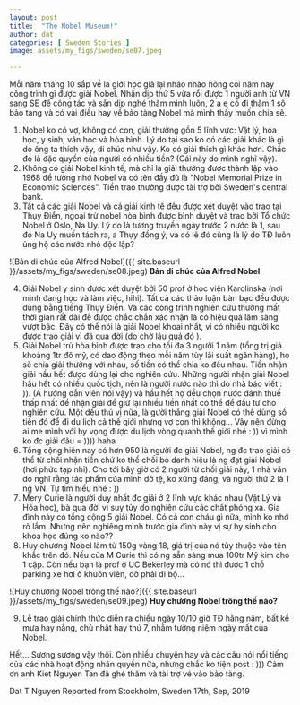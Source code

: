 ```yaml
---
layout: post
title:  "The Nobel Museum!"
author: dat
categories: [ Sweden Stories ]
image: assets/my_figs/sweden/se07.jpeg

---
```


Mỗi năm tháng 10 sắp về là giới học giả lại nháo nhào hóng coi năm nay công trình gì được giải Nobel. Nhân dịp thứ 5 vừa rồi được 1 người anh từ VN sang SE để công tác và sẵn dịp nghé thăm mình luôn, 2 a e có đi thăm 1 số bảo tàng và có vài điều hay về bảo tàng Nobel mà mình thấy muốn chia sẽ.

1. Nobel ko có vợ, không có con, giải thưởng gồn 5 lĩnh vực: Vật lý, hóa học, y sinh, văn học và hòa bình.
Lý do tại sao ko có các giải khác là gì do ông ta thích vậy, di chúc như vậy. Ko có giải thích gì khác hơn. Chắc đó là đặc quyền của người có nhiều tiền? (Cái này do mình nghĩ vậy).
2. Không có giải Nobel kinh tế, mà chỉ là giải thưởng   được thành lập vào 1968 để tưởng nhớ Nobel và có tên đầy đủ là "Nobel Memorial Prize in Economic Sciences". Tiền trao thưởng được tài trợ bởi Sweden's  central bank.
3. Tất cả các giải Nobel và cả giải kinh tế đều được xét duyệt vào trao tại Thụy Điển, ngoại trừ nobel hòa bình được bình duyệt và trao bởi Tổ chức Nobel ở Oslo, Na Uy. Lý do là tương truyền ngày trước 2 nước là 1, sau đó Na Uy muốn tách ra, a Thụy đồng ý, và có lẽ đó cũng là lý do TĐ luôn ủng hộ các nước nhỏ độc lập?

![Bản di chúc của Alfred Nobel]({{ site.baseurl }}/assets/my_figs/sweden/se08.jpeg)
__Bản di chúc của Alfred Nobel__


4. Giải Nobel y sinh được xét duyệt bởi 50 prof ở học viện Karolinska (nơi mình đang học và làm việc, hihi). Tất cả các thảo luận bàn bạc đều được dùng bằng tiếng Thụy Điển. Và các công trình nghiên cứu thường mất thời gian rất dài để được chắc chắn xác nhận là có hiệu quả lâm sàng vượt bậc. Đây có thể nói là giải Nobel khoai nhất, vì có nhiều người ko được trao giải vì đã qua đời (do chờ lâu quá đó ).
5. Giải Nobel trừ hòa bình được trao cho tối đa 3 người 1 năm (tổng trị giá khoảng 1tr đô mỹ, có dao động theo mỗi năm tùy lãi suất ngân hàng), họ sẽ chia giải thưởng với nhau, số tiền có thể chia ko đều nhau. Tiền nhận giải hầu hết được dùng lại cho nghiên cứu. Những người nhận giải Nobel hầu hết có nhiều quốc tịch, nên là người nước nào thì do nhà báo viết : )). (A hướng dẫn viên nói vậy) và hầu hết họ đều chọn nước đánh thuế thấp nhất để nhận giải để giữ lại nhiều tiền nhất có thể để đầu tư cho nghiên cứu. Một dều thú vị nữa, là gười thắng giải Nobel có thể dùng số tiền đó để đi du lịch cả thế giới nhưng vợ con thì không... Vậy nên đừng ai me mình với hy vọng được du lịch vòng quanh thế giới nhé : )) vì mình ko đc giải đâu = )))) haha
6. Tổng cộng hiện nay có hơn 950 là người đc giải Nobel, ng đc trao giải có thể từ chối nhận tiền chứ ko thể chối bỏ danh hiệu là ng đạt giải Nobel (hơi phức tạp nhỉ). Cho tới bây giờ có 2 người từ chối giải này, 1 nhà văn do nghĩ rằng tác phẩm của mình dở tệ, ko xứng đáng, và người thứ 2 là 1 ng VN. Tự tìm hiểu nhé : ))
7. Mery Curie là người duy nhất đc giải ở 2 lĩnh vực khác nhau (Vật Lý và Hóa học), bà qua đời vì suy tủy do nghiên cứu các chất phóng xạ. Gia đình này có tổng cộng 5 giải Nobel. Có cả con cháu gì nữa, mình ko nhớ rõ lắm. Nhưng nên nghiêng mình trước gia đình này vị sự hy sinh cho khoa học đúng ko nào??
8. Huy chương Nobel làm từ 150g vàng 18, giá trị của nó tùy thuộc vào tên khắc trên đó. Nếu của M Curie thì có ng sẵn sàng mua 100tr Mỹ kim cho 1 cặp. Còn nếu bạn là prof ở UC Bekerley mà có nó thì được 1 chỗ parking xe hơi ở khuôn viên, đỡ phải đi bộ...


![Huy chương Nobel trông thế nào?]({{ site.baseurl }}/assets/my_figs/sweden/se09.jpeg)
__Huy chương Nobel trông thế nào?__

9. Lễ trao giải chính thức diễn ra chiều ngày 10/10 giờ TĐ hằng năm, bất kể mưa hay nắng, chủ nhật hay thứ 7, nhằm tưởng niệm ngày mất của Nobel.

Hết...
Sương sương vậy thôi. Còn nhiều chuyện hay và các câu nói nổi tiếng của các nhà hoạt động nhân quyền nữa, nhưng chắc ko tiện post : )))
Cảm ơn anh Kiet Nguyen Tan đã ghé thăm và tài trợ vé vào bảo tàng.

Dat T Nguyen
Reported from Stockholm, Sweden
17th, Sep, 2019






